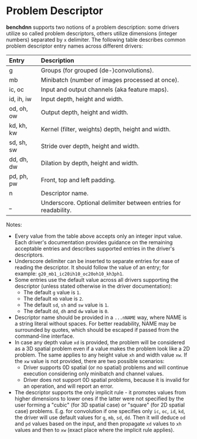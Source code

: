 # Problem Descriptor

**benchdnn** supports two notions of a problem description: some drivers utilize
so called problem descriptors, others utilize dimensions (integer numbers)
separated by `x` delimiter. The following table describes common problem
descriptor entry names across different drivers:

| Entry      | Description
| :---       | :---
| g          | Groups (for grouped (de-)convolutions).
| mb         | Minibatch (number of images processed at once).
| ic, oc     | Input and output channels (aka feature maps).
| id, ih, iw | Input depth, height and width.
| od, oh, ow | Output depth, height and width.
| kd, kh, kw | Kernel (filter, weights) depth, height and width.
| sd, sh, sw | Stride over depth, height and width.
| dd, dh, dw | Dilation by depth, height and width.
| pd, ph, pw | Front, top and left padding.
| n          | Descriptor name.
| _          | Underscore. Optional delimiter between entries for readability.

Notes:
* Every value from the table above accepts only an integer input value. Each
  driver's documentation provides guidance on the remaining acceptable entries
  and describes supported entries in the driver's descriptors.
* Underscore delimiter can be inserted to separate entries for ease of reading
  the descriptor. It should follow the value of an entry; for example:
  `g20_mb1_ic20ih10_oc20oh10_kh3ph1`.
* Some entries use the default value across all drivers supporting the
  descriptor (unless stated otherwise in the driver documentation):
    * The default `g` value is `1`.
    * The default `mb` value is `2`.
    * The default `sd`, `sh` and `sw` value is `1`.
    * The default `dd`, `dh` and `dw` value is `0`.
* Descriptor name should be provided in a `...nNAME` way, where NAME is a
  string literal without spaces. For better readability, NAME may be surrounded
  by quotes, which should be escaped if passed from the command-line interface.
* In case any depth value `xd` is provided, the problem will be considered as a
  3D spatial problem even if a value makes the problem look like a 2D problem.
  The same applies to any height value `xh` and width value `xw`. If the `xw`
  value is not provided, there are two possible scenarios:
    * Driver supports 0D spatial (or no spatial) problems and will continue
      execution considering only minibatch and channel values.
    * Driver does not support 0D spatial problems, because it is invalid for an
      operation, and will report an error.
* The descriptor supports the only implicit rule - it promotes values from
  higher dimensions to lower ones if the latter were not specified by the user
  forming a "cubic" (for 3D spatial case) or "square" (for 2D spatial case)
  problems. E.g. for convolution if one specifies only `ic`, `oc`, `id`, `kd`,
  the driver will use default values for `g`, `mb`, `sd`, `dd`. Then it will
  deduce `od` and `pd` values based on the input, and then propagate `xd` values
  to `xh` values and then to `xw` (exact place where the implicit rule applies).
